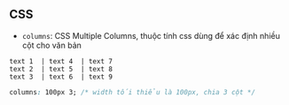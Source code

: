 ## CSS
- `columns`: CSS Multiple Columns, thuộc tính css dùng để xác định nhiều cột cho văn bản

```
text 1  | text 4  | text 7
text 2  | text 5  | text 8
text 3  | text 6  | text 9
```

```css
columns: 100px 3; /* width tối thiểu là 100px, chia 3 cột */
```


